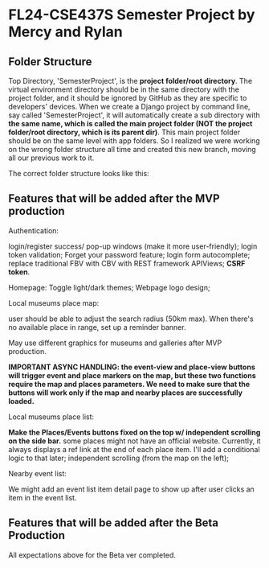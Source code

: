 # FL24-CSE437S Semester Project by Mercy and Rylan

## Folder Structure
Top Directory, 'SemesterProject', is the **project folder/root directory**.
The virtual environment directory should be in the same directory with the project folder, and it should be ignored by GitHub as they are specific to developers' devices.
When we create a Django project by command line, say called 'SemesterProject', it will automatically create a sub directory with **the same name, which is called the main project folder (NOT the project folder/root directory, which is its parent dir)**. This main project folder should be on the same level with app folders. So I realized we were working on the wrong folder structure all time and created this new branch, moving all our previous work to it.

The correct folder structure looks like this:


## Features that will be added after the MVP production
Authentication: 

login/register success/ pop-up windows (make it more user-friendly); login token validation; Forget your password feature; login form autocomplete; replace traditional FBV with CBV with REST framework APIViews; **CSRF token**.

Homepage: Toggle light/dark themes; Webpage logo design;

Local museums place map: 

user should be able to adjust the search radius (50km max). When there's no available place in range, set up a reminder banner.

May use different graphics for museums and galleries after MVP production.

**IMPORTANT ASYNC HANDLING: the event-view and place-view buttons will trigger event and place markers on the map, but these two functions require the map and places parameters. We need to make sure that the buttons will work only if the map and nearby places are successfully loaded.**

Local museums place list: 

**Make the Places/Events buttons fixed on the top w/ independent scrolling on the side bar.**
some places might not have an official website. Currently, it always displays a ref link at the end of each place item. I'll add a conditional logic to that later; independent scrolling (from the map on the left);

Nearby event list:

We might add an event list item detail page to show up after user clicks an item in the event list.

## Features that will be added after the Beta Production
All expectations above for the Beta ver completed.



